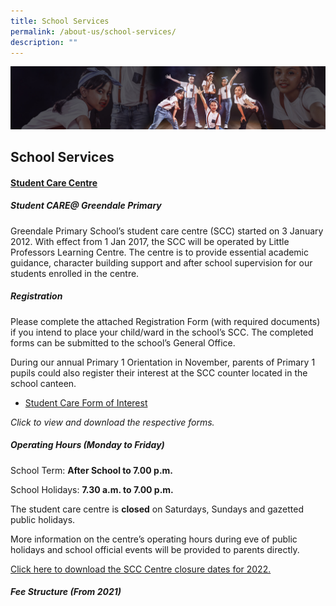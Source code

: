 ```yaml
---
title: School Services
permalink: /about-us/school-services/
description: ""
---
```

![](/images/About%20Us/subbanner1.jpg)


## **School Services**


  

#### **<u>Student Care Centre</u>**

  

##### **Student CARE@ Greendale Primary**

  

Greendale Primary School’s student care centre (SCC) started on 3 January 2012. With effect from 1 Jan 2017, the SCC will be operated by Little Professors Learning Centre. The centre is to provide essential academic guidance, character building support and after school supervision for our students enrolled in the centre.

  

##### **Registration**

  

Please complete the attached Registration Form (with required documents) if you intend to place your child/ward in the school’s SCC. The completed forms can be submitted to the school’s General Office.

  

During our annual Primary 1 Orientation in November, parents of Primary 1 pupils could also register their interest at the SCC counter located in the school canteen.

  

*   [Student Care Form of Interest](https://greendalepri.moe.edu.sg/qql/slot/u478/School%20Services/Student%20Care/2020/Student%20Care%20Form%20of%20Interest.pdf)

_Click to view and download the respective forms._

  

##### **Operating Hours (Monday to Friday)**

  

School Term: **After School to 7.00 p.m.**

School Holidays: **7.30 a.m. to 7.00 p.m.**

The student care centre is **closed** on Saturdays, Sundays and gazetted public holidays.

  

More information on the centre’s operating hours during eve of public holidays and school official events will be provided to parents directly.

  

[Click here to download the SCC Centre closure dates for 2022.](https://greendalepri.moe.edu.sg/qql/slot/u478/Student%20Care%20Centre/SCC%20Closure%20Dates%202022.pdf)

  

##### **Fee Structure (From 2021)**